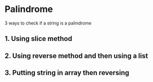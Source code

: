 # Palindrome
3 ways to check if a string is a palindrome
## 1. Using slice method
## 2. Using reverse method and then using a list
## 3. Putting string in array then reversing
